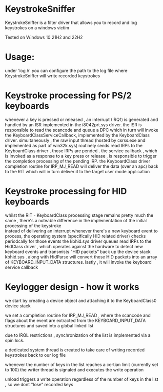 # KeystrokeSniffer 
KeystrokeSniffer is a filter driver that allows you to record and log keystrokes on a windows victim 

Tested on Windows 10 21H2 and 22H2

# Usage:
under 'log.h' you can configure the path to the log file where KeystrokeSniffer will write recorded keystrokes 

# Keystroke processing for PS/2 keyboards 
whenever a key is pressed or released , an interrupt (IRQ1) is generated and handled by an ISR implemented in the i8042prt.sys driver.
the ISR is responsible to read the scancode and queue a DPC which in turn will invoke the KeyboardClassServiceCallback, implemented by the KeyboardClass driver. 
simultaneously , the raw input thread (hosted by csrss.exe and implemented as part of win32k.sys) routinely sends read IRPs to the KeyboardClass driver , those IRPs are pended .
the service callback , which is invoked as a response to  a key press or release , is responsible to trigger the completion processing of the pending IRP. 
the KeyboardClass driver completion routine for IRP_MJ_READ will deliver the data (over an apc) back to the RIT which will in turn deliver it to the target user mode application 
# Keystroke processing for HID keyboards 
whilst the RIT - KeyboardClass processing stage remains pretty much the same , there's a noteable difference in the implementation of the initial processing of the keystroke  
instead of delivering an interrupt whenever there's a new keyboard event to process, the operating system (specifically HID related driver) checks periodcally for those events 
the kbhid.sys driver queues read IRPs to the HidClass driver , which operates against the hardware to detect new keyboard events and transmists "HID packets" back up the device stack 
kbhid.sys , along with HidParse will convert those HID packets into an array of KEYBOARD_INPUT_DATA structures. lastly , it will invoke the keyboard service callback

# Keylogger design - how it works  
we start by creating a device object and attaching it to the KeyboardClass0 device stack

we set a completion routine for IRP_MJ_READ , where the scancode and flags about the event are extracted from the KEYBOARD_INPUT_DATA structures and saved into a global linked list 

due to IRQL restrictions , synchronization of the list is implemented via a spin lock.

a dedicated system thread is created to take care of writing recorded keystrokes back to our log file 

whenever the number of keys in the list reaches a certian limit (currently set to 100) the writer thread is signaled and executes the write operation 

unload triggers a write operation regardless of the number of keys in the list , so we dont "lose" recorded keys




  
